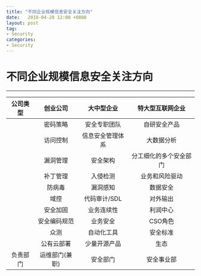 ```yaml
---
title: "不同企业规模信息安全关注方向"
date:   2018-04-28 12:00 +0800
layout: post
tag: 
- Security
categories:
- Security
---
```


# 不同企业规模信息安全关注方向
------

| 公司类型 | 创业公司 | 大中型企业 | 特大型互联网企业 |
|:------:|:------:|:------:|:------:|
| |密码策略 | 安全专职团队 | 自研安全产品 |
| | 访问控制 | 信息安全管理体系 | 大数据分析 |
| | 漏洞管理 | 安全架构 | 分工细化的多个安全部门 |
| | 补丁管理 | 入侵检测 | 业务和风险驱动 |
| | 防病毒 | 漏洞感知 | 数据安全 |
| | 域控 | 代码审计/SDL | 对外输出 |
| | 安全加固 | 业务连续性 | 利润中心 |
| | 安全编码规范 | 业务安全 | CSO角色 |
| | 众测 | 自动化工具 | 安全标准 |
| | 公有云部署 | 少量开源产品 | 生态 |
| 负责部门 | 运维部门(兼职) | 安全部门 | 安全事业部 |
